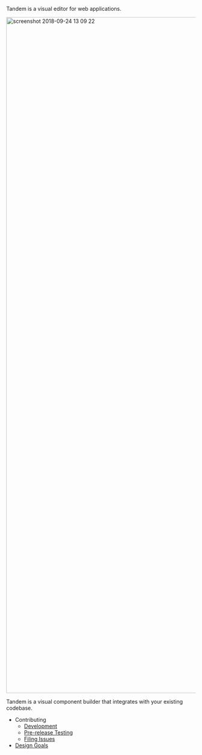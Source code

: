 Tandem is a visual editor for web applications.

<img width="1792" alt="screenshot 2018-09-24 13 09 22" src="https://user-images.githubusercontent.com/757408/45970096-429bbf80-bffb-11e8-870e-3e20dfd5c8eb.png">

Tandem is a visual component builder that integrates with your existing codebase.

- Contributing
  - [Development](./docs/contributing/development.md)
  - [Pre-release Testing](./docs/contributing/pre-release-testing.md)
  - [Filing Issues](./docs/contributing/issues.md)
- [Design Goals](./docs/design-goals.md)
